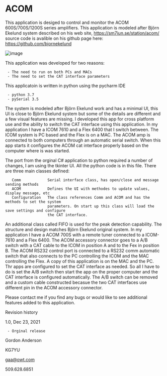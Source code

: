 # ACOM

This application is desiged to control and monitor the ACOM 600S/700S/1200S series amplifiers.
This application is modeled after Björn Ekelund system described on his web site, https://sm7iun.se/station/acom/
source code is avalible on his github page here: https://github.com/bjornekelund

![image](https://user-images.githubusercontent.com/4152473/150659748-a0e6b7bc-7f7e-4099-ba83-7fefab24fa18.png)

This application was developed for two reasons:

     - The need to run on both PCs and MACs 
     - The need to set the CAT interface parameters

This applicatoin is written in python using the pycharm IDE

     - python 3.7   
     - pySerial 3.5

The system is modeled after Björn Ekelund work and has a minimal UI, this UI is close to Björn Ekelund
system but some of the details are different and a few visual features are missing. I developed this app
for cross platform use and the ability to switch the CAT interface using this application. In my application
I have a ICOM 7610 and a Flex 6400 that I switch between. The ICOM system is PC based and the Flex is on a MAC.
The ACOM amp is connected to both computers through an automatic serial switch. When this app starts it
configures the ACOM cat interface properly based on the computer where is was started.


The port from the orginal C# application to python required a number of changes, I am using the tkinter
UI. All the python code is in this file. There are three main classes defined:

       Comm            Serial interface class, has open/close and message sending methods
       ACOM            Defines the UI with methodes to update values, display message, etc
       Configuration   The class references Comm and ACOM and has the methods to set the system
                       parameters. On start up this class will load the save settings and configure
                       the CAT interface.
                       
An additional class called FIFO is used for the peak detection capability. The structure and design matches
Björn Ekelund original system.
In my application I have a ACOM 700S with a remote tuner connected to a ICOM-7610 and a Flex 6400.
The ACOM accessory connector goes to a A/B switch with a CAT cable to the ICOM in position A and to
the Fex in position B. The ACOM RS232 control port is connected to a RS232 comm automatic switch that
also connects to the PC controlling the ICOM and the MAC controlling the Flex. A copy of this application
is on the MAC and the PC. Thr apps are configured to set the CAT interface as needed. So all I have to do is
set the A/B switch then start the app on the proper computer and the CAT interface is configured automatically.
The A/B switch can be removed and a custom cable constructed becasue the two CAT interfaces use different
pin in the ACOM accessory connector.

Please contact me if you find any bugs or would like to see additional features added to this application.

  Revision history
  
  1.0, Dec 23, 2021
  
     - Orginal release

Gordon Anderson

KG7YU

gaa@owt.com

509.628.6851
